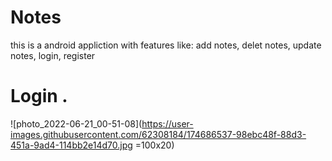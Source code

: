 # Notes
this is a android appliction with features like: add notes, delet notes, update notes, login, register

# Login .
![photo_2022-06-21_00-51-08](https://user-images.githubusercontent.com/62308184/174686537-98ebc48f-88d3-451a-9ad4-114bb2e14d70.jpg =100x20)
